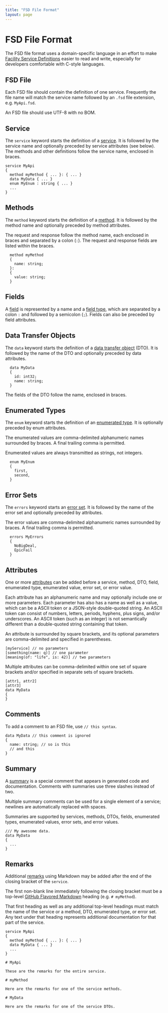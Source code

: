 ```yaml
---
title: "FSD File Format"
layout: page
---
```


# FSD File Format

The FSD file format uses a domain-specific language in an effort to make [Facility Service Definitions](/docs/spec) easier to read and write, especially for developers comfortable with C-style languages.

## FSD File

Each FSD file should contain the definition of one service. Frequently the file name will match the service name followed by an `.fsd` file extension, e.g. `MyApi.fsd`.

An FSD file should use UTF-8 with no BOM.

## Service

The `service` keyword starts the definition of a [service](/docs/spec#service). It is followed by the service name and optionally preceded by service attributes (see below). The methods and other definitions follow the service name, enclosed in braces.

```
service MyApi
{
  method myMethod { ... }: { ... }
  data MyData { ... }
  enum MyEnum : string { ... }
  ...
}
```

## Methods

The `method` keyword starts the definition of a [method](/docs/spec#methods). It is followed by the method name and optionally preceded by method attributes.

The request and response follow the method name, each enclosed in braces and separated by a colon (`:`). The request and response fields are listed within the braces.

```
  method myMethod
  {
    name: string;
  }:
  {
    value: string;
  }
```

## Fields

A [field](/docs/spec#fields) is represented by a name and a [field type](/docs/spec#field-types), which are separated by a colon `:` and followed by a semicolon (`;`). Fields can also be preceded by field attributes.

## Data Transfer Objects

The `data` keyword starts the definition of a [data transfer object](/docs/spec#data-transfer-objects) (DTO). It is followed by the name of the DTO and optionally preceded by data attributes.

```
  data MyData
  {
    id: int32;
    name: string;
  }
```

The fields of the DTO follow the name, enclosed in braces.

## Enumerated Types

The `enum` keyword starts the definition of an [enumerated type](/docs/spec#enumerated-types). It is optionally preceded by enum attributes.

The enumerated values are comma-delimited alphanumeric names surrounded by braces. A final trailing comma is permitted.

Enumerated values are always transmitted as strings, not integers.

```
  enum MyEnum
  {
    first,
    second,
  }
```

## Error Sets

The `errors` keyword starts an [error set](/docs/spec#error-sets). It is followed by the name of the error set and optionally preceded by attributes.

The error values are comma-delimited alphanumeric names surrounded by braces. A final trailing comma is permitted.

```
  errors MyErrors
  {
    NoBigDeal,
    EpicFail
  }
```

## Attributes

One or more [attributes](/docs/spec#attributes) can be added before a service, method, DTO, field, enumerated type, enumerated value, error set, or error value.

Each attribute has an alphanumeric name and may optionally include one or more parameters. Each parameter has also has a name as well as a value, which can be a ASCII token or a JSON-style double-quoted string. An ASCII token can consist of numbers, letters, periods, hyphens, plus signs, and/or underscores. An ASCII token (such as an integer) is not semantically different than a double-quoted string containing that token.

An attribute is surrounded by square brackets, and its optional parameters are comma-delimited and specified in parentheses.

```
[myService] // no parameters
[something(name: q)] // one parameter
[meaning(of: "life", is: 42)] // two parameters
```

Multiple attributes can be comma-delimited within one set of square brackets and/or specified in separate sets of square brackets.

```
[attr1, attr2]
[attr3]
data MyData
{
}
```

## Comments

To add a comment to an FSD file, use `// this syntax`.

```
data MyData // this comment is ignored
{
  name: string; // so is this
  // and this
}
```

## Summary

A [summary](/docs/spec#summary) is a special comment that appears in generated code and documentation. Comments with summaries use three slashes instead of two.

Multiple summary comments can be used for a single element of a service; newlines are automatically replaced with spaces.

Summaries are supported by services, methods, DTOs, fields, enumerated types, enumerated values, error sets, and error values.

```
/// My awesome data.
data MyData
{
  ...
}
```

## Remarks

Additional [remarks](/docs/spec#remarks) using Markdown may be added after the end of the closing bracket of the `service`.

The first non-blank line immediately following the closing bracket must be a top-level [GitHub Flavored Markdown](https://guides.github.com/features/mastering-markdown/) heading (e.g. `# myMethod`).

That first heading as well as any additional top-level headings must match the name of the service or a method, DTO, enumerated type, or error set. Any text under that heading represents additional documentation for that part of the service.

```
service MyApi
{
  method myMethod { ... }: { ... }
  data MyData { ... }
  ...
}

# MyApi

These are the remarks for the entire service.

# myMethod

Here are the remarks for one of the service methods.

# MyData

Here are the remarks for one of the service DTOs.
```
